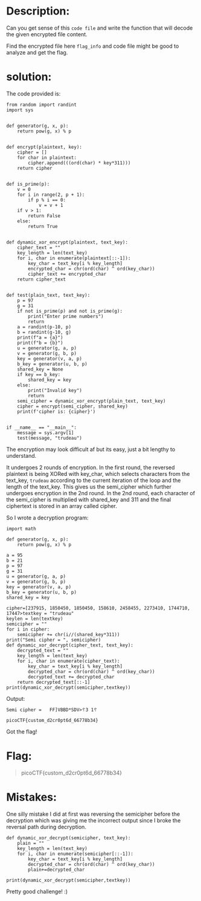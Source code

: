 # Description:
Can you get sense of this `code file` and write the function that will decode the given encrypted file content.

Find the encrypted file here `flag_info` and code file might be good to analyze and get the flag.

# solution:
The code provided is:
```
from random import randint
import sys


def generator(g, x, p):
    return pow(g, x) % p


def encrypt(plaintext, key):
    cipher = []
    for char in plaintext:
        cipher.append(((ord(char) * key*311)))
    return cipher


def is_prime(p):
    v = 0
    for i in range(2, p + 1):
        if p % i == 0:
            v = v + 1
    if v > 1:
        return False
    else:
        return True


def dynamic_xor_encrypt(plaintext, text_key):
    cipher_text = ""
    key_length = len(text_key)
    for i, char in enumerate(plaintext[::-1]):
        key_char = text_key[i % key_length]
        encrypted_char = chr(ord(char) ^ ord(key_char))
        cipher_text += encrypted_char
    return cipher_text


def test(plain_text, text_key):
    p = 97
    g = 31
    if not is_prime(p) and not is_prime(g):
        print("Enter prime numbers")
        return
    a = randint(p-10, p)
    b = randint(g-10, g)
    print(f"a = {a}")
    print(f"b = {b}")
    u = generator(g, a, p)
    v = generator(g, b, p)
    key = generator(v, a, p)
    b_key = generator(u, b, p)
    shared_key = None
    if key == b_key:
        shared_key = key
    else:
        print("Invalid key")
        return
    semi_cipher = dynamic_xor_encrypt(plain_text, text_key)
    cipher = encrypt(semi_cipher, shared_key)
    print(f'cipher is: {cipher}')


if __name__ == "__main__":
    message = sys.argv[1]
    test(message, "trudeau")
```
The encryption may look difficult af but its easy, just a bit lengthy to understand.

It undergoes 2 rounds of encryption. In the first round, the reversed plaintext is being XORed with key_char, which selects characters from the text_key, `trudeau` according to the current iteration of the loop and the length of the text_key.
This gives us the semi_cipher which further undergoes encryption in the 2nd round. In the 2nd round, each character of the semi_cipher is multiplied with shared_key and 311 and the final ciphertext is stored in an array called cipher.

So I wrote a decryption program:
```
import math

def generator(g, x, p):
    return pow(g, x) % p

a = 95
b = 21
p = 97
g = 31
u = generator(g, a, p)
v = generator(g, b, p)
key = generator(v, a, p)
b_key = generator(u, b, p)
shared_key = key

cipher=[237915, 1850450, 1850450, 158610, 2458455, 2273410, 1744710, 17447>textkey = "trudeau"
keylen = len(textkey)
semicipher = ""
for i in cipher:
    semicipher += chr(i//(shared_key*311))
print("Semi cipher = ", semicipher)
def dynamic_xor_decrypt(cipher_text, text_key):
    decrypted_text = ""
    key_length = len(text_key)
    for i, char in enumerate(cipher_text):
        key_char = text_key[i % key_length]
        decrypted_char = chr(ord(char) ^ ord(key_char))
        decrypted_text += decrypted_char
    return decrypted_text[::-1]
print(dynamic_xor_decrypt(semicipher,textkey))
```
Output:
```
Semi cipher =   FF]VBBD*SDV>␦3 1␦

picoCTF{custom_d2cr0pt6d_66778b34}
```
Got the flag!

# Flag:
>picoCTF{custom_d2cr0pt6d_66778b34}

# Mistakes:
One silly mistake I did at first was reversing the semicipher before the decryption which was giving me the incorrect output since I broke the reversal path during decryption.
```
def dynamic_xor_decrypt(semicipher, text_key):
    plain = ""
    key_length = len(text_key)
    for i, char in enumerate(semicipher[::-1]):
        key_char = text_key[i % key_length]
        decrypted_char = chr(ord(char) ^ ord(key_char))
        plain+=decrypted_char

print(dynamic_xor_decrypt(semicipher,textkey))
```
Pretty good challenge! :)
